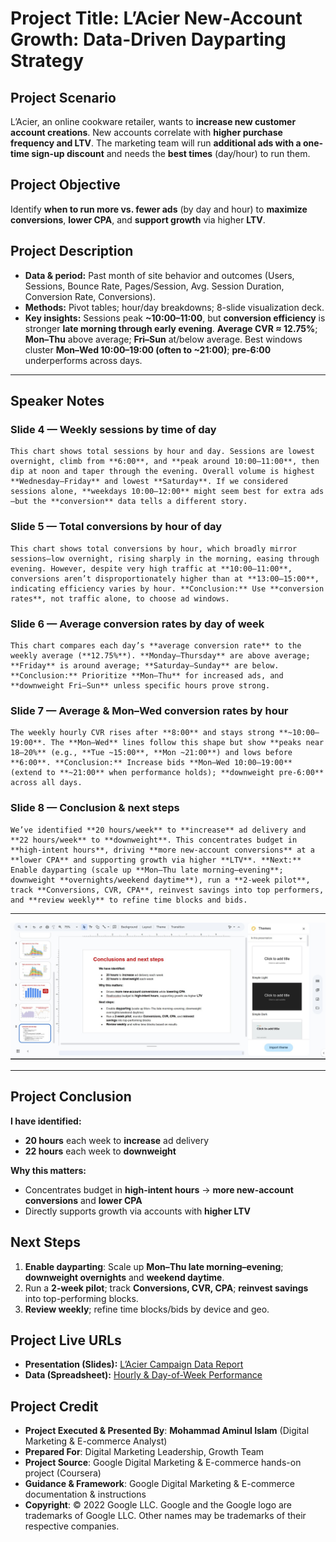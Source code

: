 # Project Title: **L’Acier New-Account Growth: Data-Driven Dayparting Strategy**

## Project Scenario

L’Acier, an online cookware retailer, wants to **increase new customer account creations**. New accounts correlate with **higher purchase frequency and LTV**. The marketing team will run **additional ads with a one-time sign-up discount** and needs the **best times** (day/hour) to run them.

## Project Objective

Identify **when to run more vs. fewer ads** (by day and hour) to **maximize conversions**, **lower CPA**, and **support growth** via higher **LTV**.

## Project Description

* **Data & period:** Past month of site behavior and outcomes (Users, Sessions, Bounce Rate, Pages/Session, Avg. Session Duration, Conversion Rate, Conversions).
* **Methods:** Pivot tables; hour/day breakdowns; 8-slide visualization deck.
* **Key insights:** Sessions peak **~10:00–11:00**, but **conversion efficiency** is stronger **late morning through early evening**. **Average CVR ≈ 12.75%**; **Mon–Thu** above average; **Fri–Sun** at/below average. Best windows cluster **Mon–Wed 10:00–19:00 (often to ~21:00)**; **pre-6:00** underperforms across days.

---

## Speaker Notes

### Slide 4 — Weekly sessions by time of day

```
This chart shows total sessions by hour and day. Sessions are lowest overnight, climb from **6:00**, and **peak around 10:00–11:00**, then dip at noon and taper through the evening. Overall volume is highest **Wednesday–Friday** and lowest **Saturday**. If we considered sessions alone, **weekdays 10:00–12:00** might seem best for extra ads—but the **conversion** data tells a different story.
```

### Slide 5 — Total conversions by hour of day

```
This chart shows total conversions by hour, which broadly mirror sessions—low overnight, rising sharply in the morning, easing through evening. However, despite very high traffic at **10:00–11:00**, conversions aren’t disproportionately higher than at **13:00–15:00**, indicating efficiency varies by hour. **Conclusion:** Use **conversion rates**, not traffic alone, to choose ad windows.
```

### Slide 6 — Average conversion rates by day of week 

```
This chart compares each day’s **average conversion rate** to the weekly average (**12.75%**). **Monday–Thursday** are above average; **Friday** is around average; **Saturday–Sunday** are below. **Conclusion:** Prioritize **Mon–Thu** for increased ads, and **downweight Fri–Sun** unless specific hours prove strong.
```

### Slide 7 — Average & Mon–Wed conversion rates by hour 

```
The weekly hourly CVR rises after **8:00** and stays strong **~10:00–19:00**. The **Mon–Wed** lines follow this shape but show **peaks near 18–20%** (e.g., **Tue ~15:00**, **Mon ~21:00**) and lows before **6:00**. **Conclusion:** Increase bids **Mon–Wed 10:00–19:00** (extend to **~21:00** when performance holds); **downweight pre-6:00** across all days.
```

### Slide 8 — Conclusion & next steps 

```
We’ve identified **20 hours/week** to **increase** ad delivery and **22 hours/week** to **downweight**. This concentrates budget in **high-intent hours**, driving **more new-account conversions** at a **lower CPA** and supporting growth via higher **LTV**. **Next:** Enable dayparting (scale up **Mon–Thu late morning–evening**; downweight **overnights/weekend daytime**), run a **2-week pilot**, track **Conversions, CVR, CPA**, reinvest savings into top performers, and **review weekly** to refine time blocks and bids.
```

---

![Slide 08](https://github.com/aminbiography/Google-Digital-Marketing---E-commerce-Professional-Certificate/blob/main/bar-graph-chart-image/Present%20data%20insights%20to%20stakeholders.jpg)

---

## Project Conclusion

**I have identified:**

* **20 hours** each week to **increase** ad delivery
* **22 hours** each week to **downweight**

**Why this matters:**

* Concentrates budget in **high-intent hours** → **more new-account conversions** and **lower CPA**
* Directly supports growth via accounts with **higher LTV**

## Next Steps

1. **Enable dayparting**: Scale up **Mon–Thu late morning–evening**; **downweight overnights** and **weekend daytime**.
2. Run a **2-week pilot**; track **Conversions, CVR, CPA**; **reinvest savings** into top-performing blocks.
3. **Review weekly**; refine time blocks/bids by device and geo.

## Project Live URLs

* **Presentation (Slides):** [L’Acier Campaign Data Report](https://docs.google.com/presentation/d/1UdOEE6S2qiokvTKtB_-6Vf9VFmb3jOdWPK8qCX5Ssow/edit?usp=drive_link)
* **Data (Spreadsheet):** [Hourly & Day-of-Week Performance](https://docs.google.com/spreadsheets/d/1SdlOakCH-1ugzxDwI2BqBVgGHCOjJaZJAU45BMR6KjM/edit?usp=drive_link)


## Project Credit  
- **Project Executed & Presented By**: **Mohammad Aminul Islam** (Digital Marketing & E-commerce Analyst)
- **Prepared For**: Digital Marketing Leadership, Growth Team
- **Project Source**: Google Digital Marketing & E-commerce hands-on project (Coursera)  
- **Guidance & Framework**: Google Digital Marketing & E-commerce documentation & instructions  
- **Copyright**: © 2022 Google LLC. Google and the Google logo are trademarks of Google LLC. Other names may be trademarks of their respective companies. 
